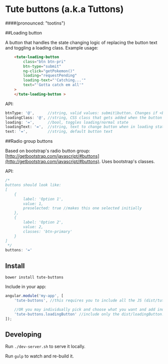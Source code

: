 # Tute buttons (a.k.a Tuttons)
####(pronounced: "tootins")

##Loading button

A button that handles the state changing logic of replacing the button text and toggling a loading class. Example usage:

```html
	<tute-loading-button 
		class="btn btn-pri"
		btn-type="submit"
		ng-click="getPokemon()"
		loading="requestPending" 
		loading-text="'Catching...'" 
		text="'Gotta catch em all'"
	>
	</tute-loading-button >
```

API:

```javascript
btnType: '@',      //string, valid values: submit|button. Changes if <button> or <input type="submit" /> element
loadingClass: '@', //string, CSS class that gets added when the button is loading. Default: 'btn-is-loading'
loading: '=',      //bool, toggles loading/normal state
loadingText: '=',  //string, text to change button when in loading state
text: '=',         //string, default button text
```

##Radio group buttons

Based on bootstrap's radio button group: [http://getbootstrap.com/javascript/#buttons](http://getbootstrap.com/javascript/#buttons). Uses bootstrap's classes.

API:

```javascript
/*
buttons should look like: 
[
	{
		label: 'Option 1',
		value: 1,
		preselected: true //makes this one selected initially
	},
	{
		label: 'Option 2',
		value: 2,
		classes: 'btn-primary'
	}
]
 */
buttons: '='
```


## Install
```
bower install tute-buttons
```

Include in your app:

```javascript
angular.module('my-app', [
	'tute-buttons', //this requires you to include all the JS (dist/tute-buttons-all.js)

	//OR you may individually pick and choose what you want and add individual modules:
	'tute-buttons.loadingButton' //include only the dist/loadingButton.js script
]);
```

## Developing

Run `./dev-server.sh` to serve it locally. 

Run `gulp` to watch and re-build it. 